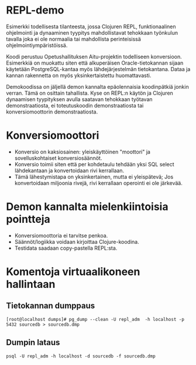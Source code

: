 # REPL-demo

Esimerkki todellisesta tilanteesta, jossa Clojuren REPL, funktionaalinen ohjelmointi ja dynaaminen tyypitys mahdollistavat 
tehokkaan työnkulun tavalla joka ei ole normaalia tai mahdollista perinteisissä ohjelmointiympäristöissä. 

Koodi perustuu Opetushallituksen Aitu-projektin todelliseen konversioon. Esimerkkiä on muokattu siten että alkuperäisen
Oracle-tietokannan sijaan käytetään PostgreSQL-kantaa myös lähdejärjestelmän tietokantana. Dataa ja kannan rakennetta on myös
yksinkertaistettu huomattavasti. 

Demokoodissa on jäljellä demon kannalta epäolennaisia koodinpätkiä jonkin verran. Tämä on osittain tahallista. Kyse on REPL:n 
käytön ja Clojuren dynaamisen tyypityksen avulla saatavan tehokkaan työtavan demonstraatiosta, ei toteutuskoodin demonstraatiosta
tai konversiomoottorin demonstraatiosta.

# Konversiomoottori

* Konversio on kaksiosainen: yleiskäyttöinen "moottori" ja sovelluskohtaiset konversiosäännöt. 
* Konversio toimii siten että per kohdetaulu tehdään yksi SQL select lähdekantaan ja konvertoidaan rivi kerrallaan.
* Tämä lähestymistapa on yksinkertainen, mutta ei yleispätevä; Jos konvertoidaan miljoonia rivejä, rivi kerrallaan operointi ei ole järkevää. 

# Demon kannalta mielenkiintoisia pointteja

* Konversiomoottoria ei tarvitse penkoa.
* Säännöt/logiikka voidaan kirjoittaa Clojure-koodina.
* Testidata saadaan copy-pastella REPL:sta.

# Komentoja virtuaalikoneen hallintaan

## Tietokannan dumppaus
```
[root@localhost dumps]# pg_dump --clean -U repl_adm  -h localhost -p 5432 sourcedb > sourcedb.dmp
```

## Dumpin lataus
```
psql -U repl_adm -h localhost -d sourcedb -f sourcedb.dmp 
```

